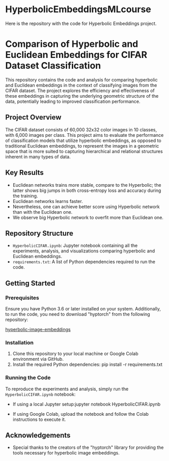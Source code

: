# HyperbolicEmbeddingsMLcourse
Here is the repository with the code for Hyperbolic Embeddings project.

# Comparison of Hyperbolic and Euclidean Embeddings for CIFAR Dataset Classification

This repository contains the code and analysis for comparing hyperbolic and Euclidean embeddings in the context of classifying images from the CIFAR dataset. The project explores the efficiency and effectiveness of these embeddings in capturing the underlying geometric structure of the data, potentially leading to improved classification performance.

## Project Overview

The CIFAR dataset consists of 60,000 32x32 color images in 10 classes, with 6,000 images per class. This project aims to evaluate the performance of classification models that utilize hyperbolic embeddings, as opposed to traditional Euclidean embeddings, to represent the images in a geometric space that is more suited to capturing hierarchical and relational structures inherent in many types of data.

## Key Results

- Euclidean networks trains more stable, compare to the Hyperbolic; the latter shows big jumps in both cross-entropy loss and accuracy during the training.
- Euclidean networks learns faster.
- Nevertheless, one can achieve better score using Hyperbolic network than with the Euclidean one.
- We observe big Hyperbolic network to overfit more than Euclidean one.

## Repository Structure

- `HyperbolicCIFAR.ipynb`: Jupyter notebook containing all the experiments, analysis, and visualizations comparing hyperbolic and Euclidean embeddings.
- `requirements.txt`: A list of Python dependencies required to run the code.

## Getting Started

### Prerequisites

Ensure you have Python 3.6 or later installed on your system. Additionally, to run the code, you need to download "hyptorch" from the following repository:

[hyperbolic-image-embeddings](https://github.com/leymir/hyperbolic-image-embeddings)

### Installation

1. Clone this repository to your local machine or Google Colab environment via GitHub.
2. Install the required Python dependencies: pip install -r requirements.txt

### Running the Code

To reproduce the experiments and analysis, simply run the `HyperbolicCIFAR.ipynb` notebook:

- If using a local Jupyter setup:jupyter notebook HyperbolicCIFAR.ipynb

- If using Google Colab, upload the notebook and follow the Colab instructions to execute it.


## Acknowledgements

- Special thanks to the creators of the "hyptorch" library for providing the tools necessary for hyperbolic image embeddings.

